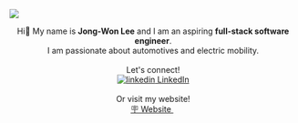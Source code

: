 ![](https://user-images.githubusercontent.com/36485235/164783020-d6880791-83fb-4be5-95ee-7f5303e0e2f0.gif)

<p align="center">
  Hi👋 My name is <b>Jong-Won Lee</b> and I am an aspiring <b>full-stack software engineer</b>. <br>
  I am passionate about automotives and electric mobility.
  <br>
  <br>
  Let's connect!
  <br>
  <a href="https://www.linkedin.com/in/jongwon254" rel="nofollow noreferrer">
    <img src="https://i.stack.imgur.com/gVE0j.png" alt="linkedin"> LinkedIn</a><br>
    <br>
  Or visit my website!
  <br>
  <a href="https://jongwonlee.dev" rel="nofollow noreferrer">
    🪧 Website
  </a> &nbsp; 
</p>
